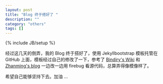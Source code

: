 ```yaml
---
layout: post
title: "Blog 终于搭好了 "
description: ""
category: "others"
tags: []
---
```

{% include JB/setup %}

经过这几天的倒弄，我的 Blog 终于搭好了，使用 Jekyllbootstrap 模板托管在 GitHub 上面，模板经过自己的修改了一下，参考了 [Bindiry's Wiki](http://wiki.junnan.org/) 和 [Zhanming's blog](http://qizhanming.com/) 一边改一边用 firebug 看源代码，总算弄得像模像样了。

希望自己能够坚持下去。加油 ... 
